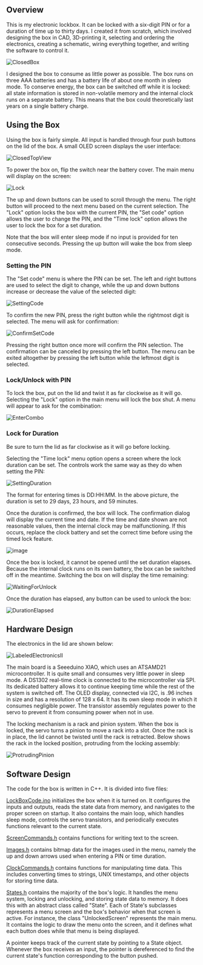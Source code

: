 ## Overview
This is my electronic lockbox. It can be locked with a six-digit PIN or for a duration of time up to thirty days. I created it from scratch, which involved designing the box in CAD, 3D-printing it, selecting and ordering the electronics, creating a schematic, wiring everything together, and writing the software to control it.

![ClosedBox](https://user-images.githubusercontent.com/78624384/130335036-70e5ead1-01f4-411a-b8d2-1a44e0405642.jpg)

I designed the box to consume as little power as possible. The box runs on three AAA batteries and has a battery life of about one month in sleep mode. To conserve energy, the box can be switched off while it is locked: all state information is stored in non-volatile memory and the internal clock runs on a separate battery. This means that the box could theoretically last years on a single battery charge. 

## Using the Box

Using the box is fairly simple. All input is handled through four push buttons on the lid of the box. A small OLED screen displays the user interface:

![ClosedTopView](https://user-images.githubusercontent.com/78624384/130335012-82422aaf-362e-4152-a55d-eac48bf4cc3b.jpg)

To power the box on, flip the switch near the battery cover. The main menu will display on the screen:

![Lock](https://user-images.githubusercontent.com/78624384/130335018-c6594899-b65f-4ad4-99f3-3a45ca9ca7d8.jpg)

The up and down buttons can be used to scroll through the menu. The right button will proceed to the next menu based on the current selection. The "Lock" option locks the box with the current PIN, the "Set code" option allows the user to change the PIN, and the "Time lock" option allows the user to lock the box for a set duration.

Note that the box will enter sleep mode if no input is provided for ten consecutive seconds. Pressing the up button will wake the box from sleep mode.

### Setting the PIN

The "Set code" menu is where the PIN can be set. The left and right buttons are used to select the digit to change, while the up and down buttons increase or decrease the value of the selected digit:

![SettingCode](https://user-images.githubusercontent.com/78624384/130335023-a905079a-68f1-424b-8d43-7c3a4ea1e08b.jpg)

To confirm the new PIN, press the right button while the rightmost digit is selected. The menu will ask for confirmation:

![ConfirmSetCode](https://user-images.githubusercontent.com/78624384/130335025-570d0831-2f9b-4d3d-9369-8a991d7d6f15.jpg)

Pressing the right button once more will confirm the PIN selection. The confirmation can be canceled by pressing the left button. The menu can be exited altogether by pressing the left button while the leftmost digit is selected.

### Lock/Unlock with PIN

To lock the box, put on the lid and twist it as far clockwise as it will go. Selecting the "Lock" option in the main menu will lock the box shut. A menu will appear to ask for the combination:

![EnterCombo](https://user-images.githubusercontent.com/78624384/130336484-8d648e99-45c5-4575-a8a8-a682f4db3f5a.png)

### Lock for Duration

Be sure to turn the lid as far clockwise as it will go before locking. 

Selecting the "Time lock" menu option opens a screen where the lock duration can be set. The controls work the same way as they do when setting the PIN:

![SettingDuration](https://user-images.githubusercontent.com/78624384/130335027-55a37b77-cbac-4e32-a3e8-c0f3890a7314.jpg)

The format for entering times is DD:HH:MM. In the above picture, the duration is set to 29 days, 23 hours, and 59 minutes. 

Once the duration is confirmed, the box will lock. The confirmation dialog will display the current time and date. If the time and date shown are not reasonable values, then the internal clock may be malfunctioning. If this occurs, replace the clock battery and set the correct time before using the timed lock feature.

![image](https://user-images.githubusercontent.com/78624384/130336511-4cf2949d-153d-4177-8b79-dfe0b78f0ffe.png)

Once the box is locked, it cannot be opened until the set duration elapses. Because the internal clock runs on its own battery, the box can be switched off in the meantime. Switching the box on will display the time remaining:

![WaitingForUnlock](https://user-images.githubusercontent.com/78624384/130335031-e44edff8-4b3a-4a72-b40a-da81d46a55dc.jpg)

Once the duration has elapsed, any button can be used to unlock the box:

![DurationElapsed](https://user-images.githubusercontent.com/78624384/130335033-2ad136a8-4e8c-43bf-bc7a-3cdf2c5090c4.jpg)


## Hardware Design

The electronics in the lid are shown below:

![LabeledElectronicsII](https://user-images.githubusercontent.com/78624384/130338196-d95e3e80-d9b9-45c9-835d-82e32e04e476.jpg)


The main board is a Seeeduino XIAO, which uses an ATSAMD21 microcontroller. It is quite small and consumes very little power in sleep mode. A DS1302 real-time clock is connected to the microcontroller via SPI. Its dedicated battery allows it to continue keeping time while the rest of the system is switched off. The OLED display, connected via I2C, is .96 inches in size and has a resolution of 128 x 64. It has its own sleep mode in which it consumes negligible power. The transistor assembly regulates power to the servo to prevent it from consuming power when not in use.

The locking mechanism is a rack and pinion system. When the box is locked, the servo turns a pinion to move a rack into a slot. Once the rack is in place, the lid cannot be twisted until the rack is retracted. Below shows the rack in the locked position, protruding from the locking assembly:

![ProtrudingPinion](https://user-images.githubusercontent.com/78624384/130338164-9254b43c-3460-47ff-8e51-d84cf69dfcba.png)

## Software Design

The code for the box is written in C++. It is divided into five files: 

[LockBoxCode.ino](LockBoxCode.ino) initializes the box when it is turned on. It configures the inputs and outputs, reads the state data from memory, and navigates to the proper screen on startup. It also contains the main loop, which handles sleep mode, controls the servo transistors, and periodically executes functions relevant to the current state. 

[ScreenCommands.h](ScreenCommands.h) contains functions for writing text to the screen.

[Images.h](Images.h) contains bitmap data for the images used in the menu, namely the up and down arrows used when entering a PIN or time duration.

[ClockCommands.h](ClockCommands.h) contains functions for manipulating time data. This includes converting times to strings, UNIX timestamps, and other objects for storing time data.

[States.h](States.h) contains the majority of the box's logic. It handles the menu system, locking and unlocking, and storing state data to memory. It does this with an abstract class called "State". Each of State's subclasses represents a menu screen and the box's behavior when that screen is active. For instance, the class "UnlockedScreen" represents the main menu. It contains the logic to draw the menu onto the screen, and it defines what each button does while that menu is being displayed.

A pointer keeps track of the current state by pointing to a State object. Whenever the box receives an input, the pointer is dereferenced to find the current state's function corresponding to the button pushed.
